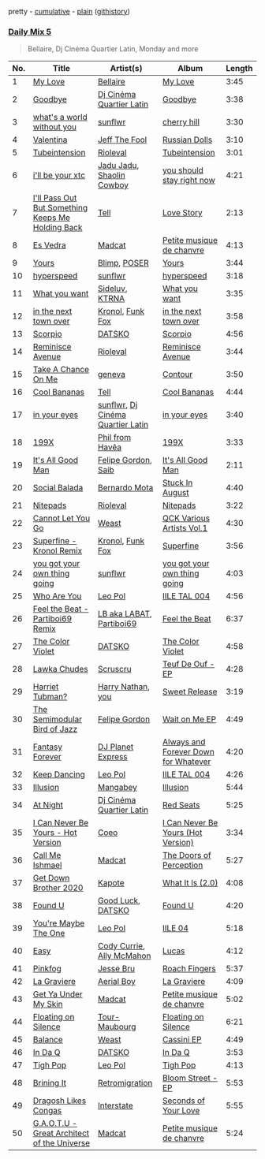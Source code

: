 pretty - [cumulative](/playlists/cumulative/Daily%20Mix%205.md) - [plain](/playlists/plain/37i9dQZF1E36TO0q54WsJv) ([githistory](https://github.githistory.xyz/vitokorn/spotify-playlist-archive/blob/master/playlists/plain/37i9dQZF1E36TO0q54WsJv))

### [Daily Mix 5](https://open.spotify.com/playlist/37i9dQZF1E36TO0q54WsJv)

> Bellaire, Dj Cinéma Quartier Latin, Monday and more

| No. | Title | Artist(s) | Album | Length |
|---|---|---|---|---|
| 1 | [My Love](https://open.spotify.com/track/3iinwrU7nT9i17peZ69jpD) | [Bellaire](https://open.spotify.com/artist/6yeeXqk3RxV7l5DxmlXMnw) | [My Love](https://open.spotify.com/album/7nYKayjZDLXJjMeZXQPCbP) | 3:45 |
| 2 | [Goodbye](https://open.spotify.com/track/5Ips2rawNAfzMMEuPM0jsT) | [Dj Cinéma Quartier Latin](https://open.spotify.com/artist/3nI698C0lc7EpVCIDShUgD) | [Goodbye](https://open.spotify.com/album/56mldnleGWTYf7856kQQZ4) | 3:38 |
| 3 | [what's a world without you](https://open.spotify.com/track/6UpJUqtGvP1FuUy6LpGmua) | [sunflwr](https://open.spotify.com/artist/1vXY7FiXJPu6j456ZcrtIF) | [cherry hill](https://open.spotify.com/album/1DTQS6YNRYk1O5T42jvHxk) | 3:30 |
| 4 | [Valentina](https://open.spotify.com/track/0pZ8IC56d7TWW5SbQJrX0J) | [Jeff The Fool](https://open.spotify.com/artist/6ecEpamJKkgb4604pUpCTp) | [Russian Dolls](https://open.spotify.com/album/6n13SJdYvdWtDwsqnPmHgE) | 3:10 |
| 5 | [Tubeintension](https://open.spotify.com/track/1rDftNCuPjDkyTfWKUv03M) | [Rioleval](https://open.spotify.com/artist/45I1HAnq6EeSBi48cAqpw0) | [Tubeintension](https://open.spotify.com/album/6bipDuR6ej1luxyA5Pl3zO) | 3:01 |
| 6 | [i'll be your xtc](https://open.spotify.com/track/3LAvzQTWEEILoz5ghyoZLP) | [Jadu Jadu](https://open.spotify.com/artist/2Oe3qtPntosByl21BCcUSc), [Shaolin Cowboy](https://open.spotify.com/artist/3SLV96o2Xa4oOZpSl5FwgD) | [you should stay right now](https://open.spotify.com/album/1WWKLea8iFDataD92oFoJw) | 4:21 |
| 7 | [I'll Pass Out But Something Keeps Me Holding Back](https://open.spotify.com/track/5318DSkFUHONbJyBn6Lgoo) | [Tell](https://open.spotify.com/artist/2GTGi2RC8sajDRwBXKpWYg) | [Love Story](https://open.spotify.com/album/3zzKJEW4oG6lYMVwzBTkgL) | 2:13 |
| 8 | [Es Vedra](https://open.spotify.com/track/7iXX2bQnTX8mDPWDMuffRL) | [Madcat](https://open.spotify.com/artist/6etdAWVQlwIiVg13V6wPeq) | [Petite musique de chanvre](https://open.spotify.com/album/3Mb3OjEJfpmuigg6ES7zUx) | 4:13 |
| 9 | [Yours](https://open.spotify.com/track/0Y3XaUfDXxHu9ka27hP6gx) | [Blimp](https://open.spotify.com/artist/3cMgbjmQ7G6UjuJ7nS0yzx), [POSER](https://open.spotify.com/artist/0Wq9bM8CbTRmKPtCxFxT8P) | [Yours](https://open.spotify.com/album/3KfFa2BZ8wUuQzW9dVFIdR) | 3:44 |
| 10 | [hyperspeed](https://open.spotify.com/track/4zqSXSyqsEGnWl2Gyb5OV9) | [sunflwr](https://open.spotify.com/artist/1vXY7FiXJPu6j456ZcrtIF) | [hyperspeed](https://open.spotify.com/album/3JQ9ybk5o1jtNILwpmRrsb) | 3:18 |
| 11 | [What you want](https://open.spotify.com/track/6V6Caj3jjsVatEQwZmjJLV) | [Sideluv](https://open.spotify.com/artist/3Qav2btak3NJY2w6NbVC1Y), [KTRNA](https://open.spotify.com/artist/5pKcy7BcqjgJ632BpR6wMa) | [What you want](https://open.spotify.com/album/5MoR3t3G679ujFswuoYHLd) | 3:35 |
| 12 | [in the next town over](https://open.spotify.com/track/60G1HeFL1nPV06eHb6lLzB) | [Kronol](https://open.spotify.com/artist/13Bm2FdMEKw4x8BJXCL1MI), [Funk Fox](https://open.spotify.com/artist/3Ajn1b34ZTGezni7WCwjd4) | [in the next town over](https://open.spotify.com/album/1pHOUNOjbgF3qXzyhf9TCL) | 3:58 |
| 13 | [Scorpio](https://open.spotify.com/track/2DUVLddLKvksEgKAJNtsP3) | [DATSKO](https://open.spotify.com/artist/2b1Yc522In2BV3Q1fj2JzY) | [Scorpio](https://open.spotify.com/album/4J6YZgueEK9UnoU1IUxsSi) | 4:56 |
| 14 | [Reminisce Avenue](https://open.spotify.com/track/3SREiqxY1wbKjn6zgxT0l7) | [Rioleval](https://open.spotify.com/artist/45I1HAnq6EeSBi48cAqpw0) | [Reminisce Avenue](https://open.spotify.com/album/7oybAFlWzhdBn8UDZFICie) | 3:44 |
| 15 | [Take A Chance On Me](https://open.spotify.com/track/0pgLPBHuvdhA9tNigd1tqB) | [geneva](https://open.spotify.com/artist/2o7hwM029oQciNt5pyaj3i) | [Contour](https://open.spotify.com/album/4Gjc9JbLq8CEyAagA4nK8Z) | 3:50 |
| 16 | [Cool Bananas](https://open.spotify.com/track/7FheJOrB8J0eyK0ebcBAlI) | [Tell](https://open.spotify.com/artist/2GTGi2RC8sajDRwBXKpWYg) | [Cool Bananas](https://open.spotify.com/album/1UhLgi4cZtcV5V1HcUmaro) | 4:44 |
| 17 | [in your eyes](https://open.spotify.com/track/07qOwgz7M3q7EYHbVTIy6P) | [sunflwr](https://open.spotify.com/artist/1vXY7FiXJPu6j456ZcrtIF), [Dj Cinéma Quartier Latin](https://open.spotify.com/artist/3nI698C0lc7EpVCIDShUgD) | [in your eyes](https://open.spotify.com/album/74j8HrOTVbhNZfVr4MP0Lt) | 3:40 |
| 18 | [199X](https://open.spotify.com/track/2K3GOGsD0FEKMkqyK8uTbP) | [Phil from Havêa](https://open.spotify.com/artist/5gyMIFkh865zZG52zrjgKM) | [199X](https://open.spotify.com/album/3P8J6rHmSgyeq3lJF0ijIF) | 3:33 |
| 19 | [It's All Good Man](https://open.spotify.com/track/0JTvUlDFNgbrHoouTyHVQx) | [Felipe Gordon](https://open.spotify.com/artist/7rQKvsWUOJgXmInx2JuaXj), [Saib](https://open.spotify.com/artist/6N4HlHINMvoTyAL0yhBUCk) | [It's All Good Man](https://open.spotify.com/album/7KqSFWWbQKiTM9xZDxsS2W) | 2:11 |
| 20 | [Social Balada](https://open.spotify.com/track/7kqU7n3fTkGKrKAVNLjKSL) | [Bernardo Mota](https://open.spotify.com/artist/2mZVPsZy2qPDbHmMCrIpSD) | [Stuck In August](https://open.spotify.com/album/42icHwuB1DTgv7NtGMfWje) | 4:40 |
| 21 | [Nitepads](https://open.spotify.com/track/0mA9W89ihQhz5TubvN02Ml) | [Rioleval](https://open.spotify.com/artist/45I1HAnq6EeSBi48cAqpw0) | [Nitepads](https://open.spotify.com/album/4xiCZc0ezhcViM0OWqTGs8) | 3:22 |
| 22 | [Cannot Let You Go](https://open.spotify.com/track/1uYtTOfC6DuNf7GdxkHGkf) | [Weast](https://open.spotify.com/artist/6PqeYJNGdhBM2oZ4AwiW8t) | [QCK Various Artists Vol.1](https://open.spotify.com/album/7vO1e5G8ggJOLiDSr0cBQB) | 4:30 |
| 23 | [Superfine - Kronol Remix](https://open.spotify.com/track/0NNLfnp4NXCmIWY0yQaPax) | [Kronol](https://open.spotify.com/artist/13Bm2FdMEKw4x8BJXCL1MI), [Funk Fox](https://open.spotify.com/artist/3Ajn1b34ZTGezni7WCwjd4) | [Superfine](https://open.spotify.com/album/4hlTgAM3BGnvNxaXPcgFC5) | 3:56 |
| 24 | [you got your own thing going](https://open.spotify.com/track/4kshRZkTxk5dy5pWLeVEpl) | [sunflwr](https://open.spotify.com/artist/1vXY7FiXJPu6j456ZcrtIF) | [you got your own thing going](https://open.spotify.com/album/2S1goMpp338UCTaQuVVu09) | 4:03 |
| 25 | [Who Are You](https://open.spotify.com/track/32C7tZ6McZYaiRcHQq2Gsx) | [Leo Pol](https://open.spotify.com/artist/2PBE0KQEqT34oYjjFyI9Mz) | [IILE TAL 004](https://open.spotify.com/album/2qRbsxT5mOl6WdpZvqz86k) | 4:56 |
| 26 | [Feel the Beat - Partiboi69 Remix](https://open.spotify.com/track/2wNEBBr52TumYRmtYH1ocC) | [LB aka LABAT](https://open.spotify.com/artist/02fHczhlgEBCCjzjsNvJAh), [Partiboi69](https://open.spotify.com/artist/0CutULGVZ24wOr1HHYoEOL) | [Feel the Beat](https://open.spotify.com/album/4izfgFschtwTedFJH5b4rO) | 6:37 |
| 27 | [The Color Violet](https://open.spotify.com/track/3aBOX8zZPFHEfugtg6Dtch) | [DATSKO](https://open.spotify.com/artist/2b1Yc522In2BV3Q1fj2JzY) | [The Color Violet](https://open.spotify.com/album/36dWBfIQbv0BDmQ95TWCnB) | 4:58 |
| 28 | [Lawka Chudes](https://open.spotify.com/track/0RPIktlUof8dfCKh9fFdhP) | [Scruscru](https://open.spotify.com/artist/1NUvSIBsDRPoLWeGgzkEkn) | [Teuf De Ouf - EP](https://open.spotify.com/album/7IojODBIM7IGZWOT6CXyRr) | 4:28 |
| 29 | [Harriet Tubman?](https://open.spotify.com/track/5N6BhjTwtWa4keibdHs45q) | [Harry Nathan](https://open.spotify.com/artist/2Sr0UVpJdu6joEkH10koQ9), [you](https://open.spotify.com/artist/6nN9lW8mZaMGCTv9FW91uu) | [Sweet Release](https://open.spotify.com/album/6CfavdYa8zjgVuOF4f1Nvm) | 3:19 |
| 30 | [The Semimodular Bird of Jazz](https://open.spotify.com/track/30w0Ow2tuaZL26ep5pEn2M) | [Felipe Gordon](https://open.spotify.com/artist/7rQKvsWUOJgXmInx2JuaXj) | [Wait on Me EP](https://open.spotify.com/album/00t0zeNG6lLjFxtrwQSfzc) | 4:49 |
| 31 | [Fantasy Forever](https://open.spotify.com/track/6QSo1I0Z6gpGENuLFgZb4s) | [DJ Planet Express](https://open.spotify.com/artist/0nx9ai3o3Ba6bE3WHkEoQg) | [Always and Forever Down for Whatever](https://open.spotify.com/album/1ZcW5hVmvcirz8eEEzza5J) | 4:20 |
| 32 | [Keep Dancing](https://open.spotify.com/track/16i1hgWYkdACaxnPeNqRf9) | [Leo Pol](https://open.spotify.com/artist/2PBE0KQEqT34oYjjFyI9Mz) | [IILE TAL 004](https://open.spotify.com/album/2qRbsxT5mOl6WdpZvqz86k) | 4:26 |
| 33 | [Illusion](https://open.spotify.com/track/2hDnhOt4pn1uEP1N4YQUT6) | [Mangabey](https://open.spotify.com/artist/0IySrk0S2gbAoxaYyPHEZD) | [Illusion](https://open.spotify.com/album/2Li9ODcatpUeJ9S3DZHWD9) | 5:44 |
| 34 | [At Night](https://open.spotify.com/track/0Hi2rVInrows1Kvm9YF9Jh) | [Dj Cinéma Quartier Latin](https://open.spotify.com/artist/3nI698C0lc7EpVCIDShUgD) | [Red Seats](https://open.spotify.com/album/7DfzeDlPiufgP0sMeLDlW4) | 5:25 |
| 35 | [I Can Never Be Yours - Hot Version](https://open.spotify.com/track/3F1hU8F97UoVouQRgasdM4) | [Coeo](https://open.spotify.com/artist/3OoNpyvA82LedOZWG3WE8Z) | [I Can Never Be Yours (Hot Version)](https://open.spotify.com/album/77oqJ7YEGeK3cffhlu5gIA) | 3:34 |
| 36 | [Call Me Ishmael](https://open.spotify.com/track/2g5bJ0yu0d5GmH7VDHgdT6) | [Madcat](https://open.spotify.com/artist/6etdAWVQlwIiVg13V6wPeq) | [The Doors of Perception](https://open.spotify.com/album/0HbKCzvQw2hqXDDNXKNJfL) | 5:27 |
| 37 | [Get Down Brother 2020](https://open.spotify.com/track/2Wb9lTWTVOntTrpaTf5vx4) | [Kapote](https://open.spotify.com/artist/3sySIHNL0hqR7eOlm3LNTH) | [What It Is (2.0)](https://open.spotify.com/album/4BIiKHPs6HvnRVg2zHX5Ay) | 4:08 |
| 38 | [Found U](https://open.spotify.com/track/5ZqyA2rlG2zVUUBI4JRXoM) | [Good Luck](https://open.spotify.com/artist/4qjYf4FY77csjIalUFicQS), [DATSKO](https://open.spotify.com/artist/2b1Yc522In2BV3Q1fj2JzY) | [Found U](https://open.spotify.com/album/3ERYeXSJPADAtPzd3g0mq7) | 4:20 |
| 39 | [You're Maybe The One](https://open.spotify.com/track/3HJeIAK5opJnwjWJkNECCn) | [Leo Pol](https://open.spotify.com/artist/2PBE0KQEqT34oYjjFyI9Mz) | [IILE 04](https://open.spotify.com/album/4iOCB2IwWUuvavJMjh4EaF) | 5:18 |
| 40 | [Easy](https://open.spotify.com/track/4uMEqidP5ndYrsaS1HxuBk) | [Cody Currie](https://open.spotify.com/artist/0ymdoOsfzRbCoAMfJPpsEx), [Ally McMahon](https://open.spotify.com/artist/5w7j2molEa1LERPdgAGxE8) | [Lucas](https://open.spotify.com/album/0JJjdrxiGhdo2JHVNCKC2N) | 4:12 |
| 41 | [Pinkfog](https://open.spotify.com/track/6mjOtpABh8NPZIJh6IwjoB) | [Jesse Bru](https://open.spotify.com/artist/3TQ2taKTip3uFICbu5aIJq) | [Roach Fingers](https://open.spotify.com/album/6TDPaaKFzZV8ervSTWl45w) | 5:37 |
| 42 | [La Graviere](https://open.spotify.com/track/54ZPK3VHoyCO5OsXyXYGGD) | [Aerial Boy](https://open.spotify.com/artist/0vkb7HU5tINxawUjPlEmE1) | [La Graviere](https://open.spotify.com/album/6jxMWSFmxnPCZ1mnEtZwKM) | 4:09 |
| 43 | [Get Ya Under My Skin](https://open.spotify.com/track/0c7UzyrRvjeZlWlDyuOofA) | [Madcat](https://open.spotify.com/artist/6etdAWVQlwIiVg13V6wPeq) | [Petite musique de chanvre](https://open.spotify.com/album/3Mb3OjEJfpmuigg6ES7zUx) | 5:02 |
| 44 | [Floating on Silence](https://open.spotify.com/track/0x29CeLQLR31LY4OtWkcPp) | [Tour-Maubourg](https://open.spotify.com/artist/7sbDfGq4RVRz6cEt5PH4Su) | [Floating on Silence](https://open.spotify.com/album/03lYMSk6qK5nxH3IVI1WIO) | 6:21 |
| 45 | [Balance](https://open.spotify.com/track/2aowrN0qwaqRd2naGSLtZT) | [Weast](https://open.spotify.com/artist/6PqeYJNGdhBM2oZ4AwiW8t) | [Cassini EP](https://open.spotify.com/album/4BK0fE03UWUYTDg93e3JLH) | 4:49 |
| 46 | [In Da Q](https://open.spotify.com/track/0dmeBl3THoDOlDwWLBT9jy) | [DATSKO](https://open.spotify.com/artist/2b1Yc522In2BV3Q1fj2JzY) | [In Da Q](https://open.spotify.com/album/1VABXT4gr5v1LtUZbXu8Yx) | 3:53 |
| 47 | [Tigh Pop](https://open.spotify.com/track/54oQyfr7as59L7u4yvHS3H) | [Leo Pol](https://open.spotify.com/artist/2PBE0KQEqT34oYjjFyI9Mz) | [Tigh Pop](https://open.spotify.com/album/3yQOXiQZJVFSyovlXUhulQ) | 4:13 |
| 48 | [Brining It](https://open.spotify.com/track/0HuA0O0hscygCYAaU2b5zj) | [Retromigration](https://open.spotify.com/artist/52A6LhXGESSKtx5TIa2Kar) | [Bloom Street - EP](https://open.spotify.com/album/06XZgB71tTCYL0WDTCVZxb) | 5:53 |
| 49 | [Dragosh Likes Congas](https://open.spotify.com/track/3eZE6Nu2AnPabiXMPx9RIA) | [Interstate](https://open.spotify.com/artist/1hEzMiEyliQcwRhydFH3t8) | [Seconds of Your Love](https://open.spotify.com/album/1XwG39AMOxX8v0RbRiq3bG) | 5:55 |
| 50 | [G.A.O.T.U - Great Architect of the Universe](https://open.spotify.com/track/7sxTynSaWmYXgXAiGWf3zI) | [Madcat](https://open.spotify.com/artist/6etdAWVQlwIiVg13V6wPeq) | [Petite musique de chanvre](https://open.spotify.com/album/3Mb3OjEJfpmuigg6ES7zUx) | 5:24 |